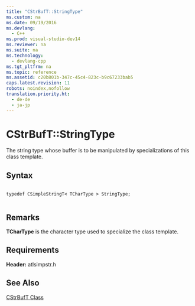 ```yaml
---
title: "CStrBufT::StringType"
ms.custom: na
ms.date: 09/19/2016
ms.devlang: 
  - C++
ms.prod: visual-studio-dev14
ms.reviewer: na
ms.suite: na
ms.technology: 
  - devlang-cpp
ms.tgt_pltfrm: na
ms.topic: reference
ms.assetid: c20b801b-347c-45c4-823c-b9c67233bab5
caps.latest.revision: 11
robots: noindex,nofollow
translation.priority.ht: 
  - de-de
  - ja-jp
---
```

# CStrBufT::StringType
The string type whose buffer is to be manipulated by specializations of this class template.  
  
## Syntax  
  
```  
  
typedef CSimpleStringT< TCharType > StringType;  
  
```  
  
## Remarks  
 **TCharType** is the character type used to specialize the class template.  
  
## Requirements  
 **Header:** atlsimpstr.h  
  
## See Also  
 [CStrBufT Class](../vs140/CStrBufT-Class.md)